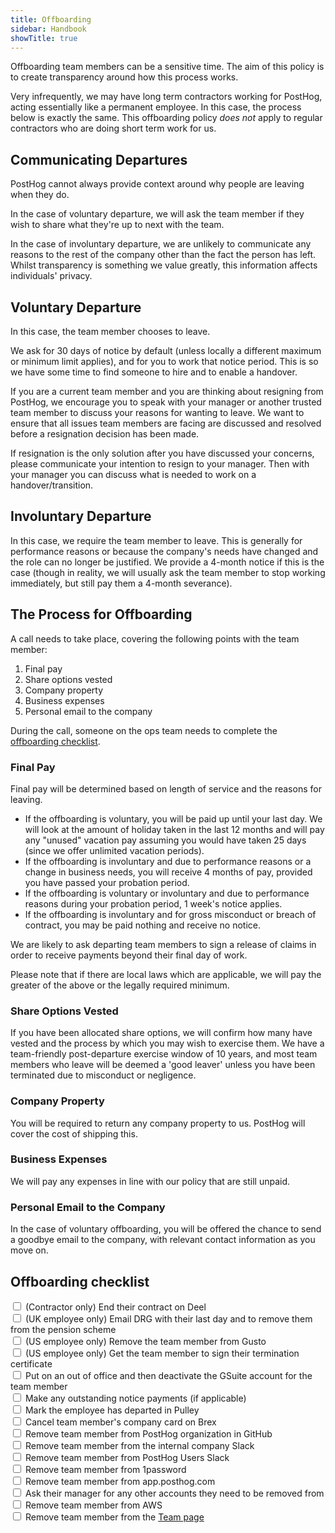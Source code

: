 ```yaml
---
title: Offboarding
sidebar: Handbook
showTitle: true
---
```


Offboarding team members can be a sensitive time. The aim of this policy is to create transparency around how this process works.

Very infrequently, we may have long term contractors working for PostHog, acting essentially like a permanent employee. In this case, the process below is exactly the same.  This offboarding policy *does not* apply to regular contractors who are doing short term work for us.

## Communicating Departures

PostHog cannot always provide context around why people are leaving when they do.

In the case of voluntary departure, we will ask the team member if they wish to share what they're up to next with the team.

In the case of involuntary departure, we are unlikely to communicate any reasons to the rest of the company other than the fact the person has left. Whilst transparency is something we value greatly, this information affects individuals' privacy. 

## Voluntary Departure

In this case, the team member chooses to leave.

We ask for 30 days of notice by default (unless locally a different maximum or minimum limit applies), and for you to work that notice period. This is so we have some time to find someone to hire and to enable a handover.

If you are a current team member and you are thinking about resigning from PostHog, we encourage you to speak with your manager or another trusted team member to discuss your reasons for wanting to leave. We want to ensure that all issues team members are facing are discussed and resolved before a resignation decision has been made.

If resignation is the only solution after you have discussed your concerns, please communicate your intention to resign to your manager. Then with your manager you can discuss what is needed to work on a handover/transition. 

## Involuntary Departure

In this case, we require the team member to leave. This is generally for performance reasons or because the company's needs have changed and the role can no longer be justified. We provide a 4-month notice if this is the case (though in reality, we will usually ask the team member to stop working immediately, but still pay them a 4-month severance). 

## The Process for Offboarding

A call needs to take place, covering the following points with the team member:

1. Final pay
1. Share options vested
1. Company property
1. Business expenses
1. Personal email to the company

During the call, someone on the ops team needs to complete the [offboarding checklist](#offboarding-checklist).

### Final Pay

Final pay will be determined based on length of service and the reasons for leaving.

* If the offboarding is voluntary, you will be paid up until your last day. We will look at the amount of holiday taken in the last 12 months and will pay any "unused" vacation pay assuming you would have taken 25 days (since we offer unlimited vacation periods).
* If the offboarding is involuntary and due to performance reasons or a change in business needs, you will receive 4 months of pay, provided you have passed your probation period. 
* If the offboarding is voluntary or involuntary and due to performance reasons during your probation period, 1 week's notice applies. 
* If the offboarding is involuntary and for gross misconduct or breach of contract, you may be paid nothing and receive no notice.

We are likely to ask departing team members to sign a release of claims in order to receive payments beyond their final day of work.

Please note that if there are local laws which are applicable, we will pay the greater of the above or the legally required minimum.

### Share Options Vested

If you have been allocated share options, we will confirm how many have vested and the process by which you may wish to exercise them. We have a team-friendly post-departure exercise window of 10 years, and most team members who leave will be deemed a 'good leaver' unless you have been terminated due to misconduct or negligence. 

### Company Property

You will be required to return any company property to us. PostHog will cover the cost of shipping this.

### Business Expenses

We will pay any expenses in line with our policy that are still unpaid.

### Personal Email to the Company

In the case of voluntary offboarding, you will be offered the chance to send a goodbye email to the company, with relevant contact information as you move on.

## Offboarding checklist

<input type="checkbox"/> (Contractor only) End their contract on Deel <br />
<input type="checkbox"/> (UK employee only) Email DRG with their last day and to remove them from the pension scheme <br />
<input type="checkbox"/> (US employee only) Remove the team member from Gusto <br />
<input type="checkbox"/> (US employee only) Get the team member to sign their termination certificate <br />
<input type="checkbox"/> Put on an out of office and then deactivate the GSuite account for the team member <br />
<input type="checkbox"/> Make any outstanding notice payments (if applicable) <br />
<input type="checkbox"/> Mark the employee has departed in Pulley <br />
<input type="checkbox"/> Cancel team member's company card on Brex <br />
<input type="checkbox"/> Remove team member from PostHog organization in GitHub <br />
<input type="checkbox"/> Remove team member from the internal company Slack <br />
<input type="checkbox"/> Remove team member from PostHog Users Slack <br />
<input type="checkbox"/> Remove team member from 1password <br />
<input type="checkbox"/> Remove team member from app.posthog.com <br />
<input type="checkbox"/> Ask their manager for any other accounts they need to be removed from <br />
<input type="checkbox"/> Remove team member from AWS <br />
<input type="checkbox"/> Remove team member from the [Team page](https://posthog.com/handbook/company/team) <br />
